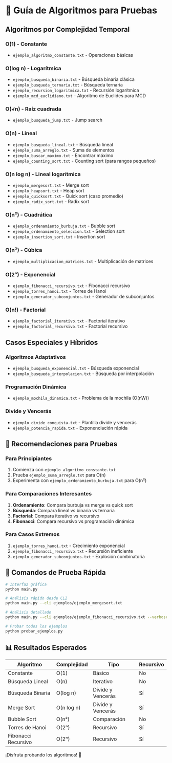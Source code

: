 # 🧪 Guía de Algoritmos para Pruebas

## Algoritmos por Complejidad Temporal

### O(1) - Constante
- `ejemplo_algoritmo_constante.txt` - Operaciones básicas

### O(log n) - Logarítmica
- `ejemplo_busqueda_binaria.txt` - Búsqueda binaria clásica
- `ejemplo_busqueda_ternaria.txt` - Búsqueda ternaria
- `ejemplo_recursion_logaritmica.txt` - Recursión logarítmica
- `ejemplo_mcd_euclidiano.txt` - Algoritmo de Euclides para MCD

### O(√n) - Raíz cuadrada
- `ejemplo_busqueda_jump.txt` - Jump search

### O(n) - Lineal
- `ejemplo_busqueda_lineal.txt` - Búsqueda lineal
- `ejemplo_suma_arreglo.txt` - Suma de elementos
- `ejemplo_buscar_maximo.txt` - Encontrar máximo
- `ejemplo_counting_sort.txt` - Counting sort (para rangos pequeños)

### O(n log n) - Lineal logarítmica
- `ejemplo_mergesort.txt` - Merge sort
- `ejemplo_heapsort.txt` - Heap sort
- `ejemplo_quicksort.txt` - Quick sort (caso promedio)
- `ejemplo_radix_sort.txt` - Radix sort

### O(n²) - Cuadrática
- `ejemplo_ordenamiento_burbuja.txt` - Bubble sort
- `ejemplo_ordenamiento_seleccion.txt` - Selection sort
- `ejemplo_insertion_sort.txt` - Insertion sort

### O(n³) - Cúbica
- `ejemplo_multiplicacion_matrices.txt` - Multiplicación de matrices

### O(2ⁿ) - Exponencial
- `ejemplo_fibonacci_recursivo.txt` - Fibonacci recursivo
- `ejemplo_torres_hanoi.txt` - Torres de Hanoi
- `ejemplo_generador_subconjuntos.txt` - Generador de subconjuntos

### O(n!) - Factorial
- `ejemplo_factorial_iterativo.txt` - Factorial iterativo
- `ejemplo_factorial_recursivo.txt` - Factorial recursivo

## Casos Especiales y Híbridos

### Algoritmos Adaptativos
- `ejemplo_busqueda_exponencial.txt` - Búsqueda exponencial
- `ejemplo_busqueda_interpolacion.txt` - Búsqueda por interpolación

### Programación Dinámica
- `ejemplo_mochila_dinamica.txt` - Problema de la mochila (O(nW))

### Divide y Vencerás
- `ejemplo_divide_conquista.txt` - Plantilla divide y vencerás
- `ejemplo_potencia_rapida.txt` - Exponenciación rápida

## 🎯 Recomendaciones para Pruebas

### Para Principiantes
1. Comienza con `ejemplo_algoritmo_constante.txt`
2. Prueba `ejemplo_suma_arreglo.txt` para O(n)
3. Experimenta con `ejemplo_ordenamiento_burbuja.txt` para O(n²)

### Para Comparaciones Interesantes
1. **Ordenamiento**: Compara burbuja vs merge vs quick sort
2. **Búsqueda**: Compara lineal vs binaria vs ternaria
3. **Factorial**: Compara iterativo vs recursivo
4. **Fibonacci**: Compara recursivo vs programación dinámica

### Para Casos Extremos
1. `ejemplo_torres_hanoi.txt` - Crecimiento exponencial
2. `ejemplo_fibonacci_recursivo.txt` - Recursión ineficiente
3. `ejemplo_generador_subconjuntos.txt` - Explosión combinatoria

## 🚀 Comandos de Prueba Rápida

```bash
# Interfaz gráfica
python main.py

# Análisis rápido desde CLI
python main.py --cli ejemplos/ejemplo_mergesort.txt

# Análisis detallado
python main.py --cli ejemplos/ejemplo_fibonacci_recursivo.txt --verbose

# Probar todos los ejemplos
python probar_ejemplos.py
```

## 📊 Resultados Esperados

| Algoritmo | Complejidad | Tipo | Recursivo |
|-----------|-------------|------|-----------|
| Constante | O(1) | Básico | No |
| Búsqueda Lineal | O(n) | Iterativo | No |
| Búsqueda Binaria | O(log n) | Divide y Vencerás | Sí |
| Merge Sort | O(n log n) | Divide y Vencerás | Sí |
| Bubble Sort | O(n²) | Comparación | No |
| Torres de Hanoi | O(2ⁿ) | Recursivo | Sí |
| Fibonacci Recursivo | O(2ⁿ) | Recursivo | Sí |

¡Disfruta probando los algoritmos! 🎉
